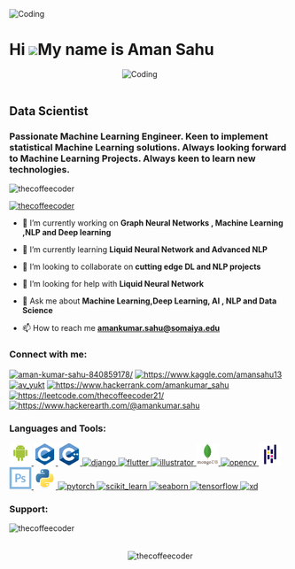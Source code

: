 
<img align="center" alt="Coding" width="2000" src="https://media.licdn.com/dms/image/D4D16AQGMNuEyAsg33g/profile-displaybackgroundimage-shrink_350_1400/0/1696772901391?e=1702512000&v=beta&t=j19Cf_Oa04zpxBC1cPem-E9xsYMdrcPD1orgOLojfGc"> </img>

Hi ![](https://user-images.githubusercontent.com/18350557/176309783-0785949b-9127-417c-8b55-ab5a4333674e.gif)My name is Aman Sahu
=================================================================================================================================

<img align="right" alt="Coding" width="300" src="[https://cdn.dribbble.com/users/1162077/screenshots/3848914/programmer.gif](https://media.licdn.com/dms/image/D4D03AQGonObuIWOJAw/profile-displayphoto-shrink_400_400/0/1689092894379?e=1702512000&v=beta&t=xitJdWc9EKgMu9X55fy540D_XJUa2c-nTuapdmyP530)">

</br></br>

Data Scientist
--------------

<h3 align="left">Passionate Machine Learning Engineer. Keen to implement statistical Machine Learning solutions. Always looking forward to Machine Learning Projects. Always keen to learn new technologies.</h3>

<p align="left"> <img src="https://komarev.com/ghpvc/?username=thecoffeecoder&label=Profile%20views&color=0e75b6&style=flat" alt="thecoffeecoder" /> </p>

<p align="left"> <a href="https://github.com/ryo-ma/github-profile-trophy"><img src="https://github-profile-trophy.vercel.app/?username=thecoffeecoder" alt="thecoffeecoder" /></a> </p>

- 🔭 I’m currently working on **Graph Neural Networks , Machine Learning ,NLP and Deep learning**

- 🌱 I’m currently learning **Liquid Neural Network and Advanced NLP**

- 👯 I’m looking to collaborate on **cutting edge DL and NLP projects**

- 🤝 I’m looking for help with **Liquid Neural Network**

- 💬 Ask me about **Machine Learning,Deep Learning, AI , NLP and Data Science**

- 📫 How to reach me **amankumar.sahu@somaiya.edu**

<h3 align="left">Connect with me:</h3>
<p align="left">
<a href="https://linkedin.com/in/aman-kumar-sahu-840859178/" target="blank"><img align="center" src="https://raw.githubusercontent.com/rahuldkjain/github-profile-readme-generator/master/src/images/icons/Social/linked-in-alt.svg" alt="aman-kumar-sahu-840859178/" height="30" width="40" /></a>
<a href="https://kaggle.com/https://www.kaggle.com/amansahu13" target="blank"><img align="center" src="https://raw.githubusercontent.com/rahuldkjain/github-profile-readme-generator/master/src/images/icons/Social/kaggle.svg" alt="https://www.kaggle.com/amansahu13" height="30" width="40" /></a>
<a href="https://instagram.com/av_yukt" target="blank"><img align="center" src="https://raw.githubusercontent.com/rahuldkjain/github-profile-readme-generator/master/src/images/icons/Social/instagram.svg" alt="av_yukt" height="30" width="40" /></a>
<a href="https://www.hackerrank.com/https://www.hackerrank.com/amankumar_sahu" target="blank"><img align="center" src="https://raw.githubusercontent.com/rahuldkjain/github-profile-readme-generator/master/src/images/icons/Social/hackerrank.svg" alt="https://www.hackerrank.com/amankumar_sahu" height="30" width="40" /></a>
<a href="https://www.leetcode.com/https://leetcode.com/thecoffeecoder21/" target="blank"><img align="center" src="https://raw.githubusercontent.com/rahuldkjain/github-profile-readme-generator/master/src/images/icons/Social/leet-code.svg" alt="https://leetcode.com/thecoffeecoder21/" height="30" width="40" /></a>
<a href="https://www.hackerearth.com/https://www.hackerearth.com/@amankumar.sahu" target="blank"><img align="center" src="https://raw.githubusercontent.com/rahuldkjain/github-profile-readme-generator/master/src/images/icons/Social/hackerearth.svg" alt="https://www.hackerearth.com/@amankumar.sahu" height="30" width="40" /></a>
</p>

<h3 align="left">Languages and Tools:</h3>
<p align="left"> <a href="https://developer.android.com" target="_blank" rel="noreferrer"> <img src="https://raw.githubusercontent.com/devicons/devicon/master/icons/android/android-original-wordmark.svg" alt="android" width="40" height="40"/> </a> <a href="https://www.cprogramming.com/" target="_blank" rel="noreferrer"> <img src="https://raw.githubusercontent.com/devicons/devicon/master/icons/c/c-original.svg" alt="c" width="40" height="40"/> </a> <a href="https://www.w3schools.com/cpp/" target="_blank" rel="noreferrer"> <img src="https://raw.githubusercontent.com/devicons/devicon/master/icons/cplusplus/cplusplus-original.svg" alt="cplusplus" width="40" height="40"/> </a> <a href="https://www.djangoproject.com/" target="_blank" rel="noreferrer"> <img src="https://cdn.worldvectorlogo.com/logos/django.svg" alt="django" width="40" height="40"/> </a> <a href="https://flutter.dev" target="_blank" rel="noreferrer"> <img src="https://www.vectorlogo.zone/logos/flutterio/flutterio-icon.svg" alt="flutter" width="40" height="40"/> </a> <a href="https://www.adobe.com/in/products/illustrator.html" target="_blank" rel="noreferrer"> <img src="https://www.vectorlogo.zone/logos/adobe_illustrator/adobe_illustrator-icon.svg" alt="illustrator" width="40" height="40"/> </a> <a href="https://www.mongodb.com/" target="_blank" rel="noreferrer"> <img src="https://raw.githubusercontent.com/devicons/devicon/master/icons/mongodb/mongodb-original-wordmark.svg" alt="mongodb" width="40" height="40"/> </a> <a href="https://opencv.org/" target="_blank" rel="noreferrer"> <img src="https://www.vectorlogo.zone/logos/opencv/opencv-icon.svg" alt="opencv" width="40" height="40"/> </a> <a href="https://pandas.pydata.org/" target="_blank" rel="noreferrer"> <img src="https://raw.githubusercontent.com/devicons/devicon/2ae2a900d2f041da66e950e4d48052658d850630/icons/pandas/pandas-original.svg" alt="pandas" width="40" height="40"/> </a> <a href="https://www.photoshop.com/en" target="_blank" rel="noreferrer"> <img src="https://raw.githubusercontent.com/devicons/devicon/master/icons/photoshop/photoshop-line.svg" alt="photoshop" width="40" height="40"/> </a> <a href="https://www.python.org" target="_blank" rel="noreferrer"> <img src="https://raw.githubusercontent.com/devicons/devicon/master/icons/python/python-original.svg" alt="python" width="40" height="40"/> </a> <a href="https://pytorch.org/" target="_blank" rel="noreferrer"> <img src="https://www.vectorlogo.zone/logos/pytorch/pytorch-icon.svg" alt="pytorch" width="40" height="40"/> </a> <a href="https://scikit-learn.org/" target="_blank" rel="noreferrer"> <img src="https://upload.wikimedia.org/wikipedia/commons/0/05/Scikit_learn_logo_small.svg" alt="scikit_learn" width="40" height="40"/> </a> <a href="https://seaborn.pydata.org/" target="_blank" rel="noreferrer"> <img src="https://seaborn.pydata.org/_images/logo-mark-lightbg.svg" alt="seaborn" width="40" height="40"/> </a> <a href="https://www.tensorflow.org" target="_blank" rel="noreferrer"> <img src="https://www.vectorlogo.zone/logos/tensorflow/tensorflow-icon.svg" alt="tensorflow" width="40" height="40"/> </a> <a href="https://www.adobe.com/products/xd.html" target="_blank" rel="noreferrer"> <img src="https://cdn.worldvectorlogo.com/logos/adobe-xd.svg" alt="xd" width="40" height="40"/> </a> </p>


<h3 align="left">Support:</h3>
<p><a href="https://www.buymeacoffee.com/thecoffeecoder"> <img align="left" src="https://cdn.buymeacoffee.com/buttons/v2/default-yellow.png" height="50" width="210" alt="thecoffeecoder" /></a></p><br><br>




<p>&nbsp;<img align="center" src="https://github-readme-stats.vercel.app/api?username=thecoffeecoder&show_icons=true&locale=en" alt="thecoffeecoder" /></p>

